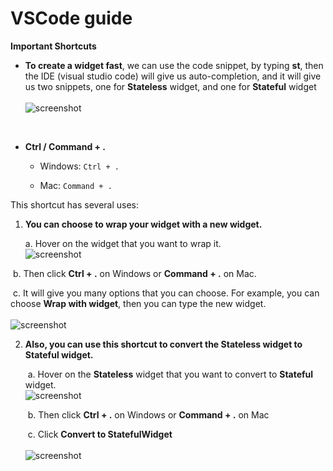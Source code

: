 # VSCode guide



**Important Shortcuts**	

- **To create a widget fast**, we can use the code snippet, by typing **st**, then the IDE (visual studio code) will give us auto-completion, and it will give us two snippets, one for **Stateless** widget, and one for **Stateful** widget </br></br>
   ![screenshot](https://lh5.googleusercontent.com/5zbehphiCN6rdbGBQ5faCudWZ8zWsbzzexWBV2FsbzSx6t5gbatGzsy-stsffwEKBvGSFreJYPsS0rhdnvIgN1zSAXolResfcKExVIR3ThIDK_3EO73YFuB858TmGTwIZc-2MpYj)

​	

- **Ctrl / Command + .**

   - Windows: `Ctrl + . `     

   - Mac: `Command + .`

This shortcut has several uses:

   1. **You can choose to wrap your widget with a new widget.**

      a. Hover on the widget that you want to wrap it. </br>
      ![screenshot](https://lh6.googleusercontent.com/Ud8ZctY8Io50ihRiiN6KjsRQB4dJCgfwdeTVQNPH9qbXCbsa8wPh2Uyg_zwqctilMH8GcwrsCqd5bnn2edpcnPraMOUzngTP8dHBW0ijkQR96AHz8bZyTD_yxz7_Wwe1tu5kzWmj)
      



​		b. Then click **Ctrl + .** on Windows or **Command + .** on Mac.

​		c. It will give you many options that you can choose. For example, you can choose **Wrap with widget**, 			then you can type the new widget. </br> </br>
          ![screenshot](https://lh5.googleusercontent.com/n5jfKCGM3_QvFNHLnloeApFME4agOtPtwpHiydqstiW-eqgZWjpm7vrRr8aA7YKZRYSIBC7mWsho3Fs_1ZTWXEcRcXB4Fwu92QAEUQa-5r93qj9bSCi6Z-N0yRTdaL1MF3fUeBL9)
​															



2. **Also, you can use this shortcut to convert the Stateless widget to Stateful widget.**

   ​	a. Hover on the **Stateless** widget that you want to convert to **Stateful** widget. </br>
         ![screenshot](https://lh4.googleusercontent.com/RDcvCS3FVNlLUKYCuZ9fV5BZPv2RqzPYE5p0eQ6dZ3FDsU9agGiXPCG7Kr6BFAUYi7nyPdfnGisKvj3Dkce1f0vcvKHHZzB1lpZwbxm-Nk6M6D3OB3sNG_Cwc2gM8ZLy47nJlyVB) 
   ​											

   ​	b. Then click **Ctrl + .** on Windows or **Command + .** on Mac

   

   ​	c. Click **Convert to StatefulWidget** </br></br>
         ![screenshot](https://lh4.googleusercontent.com/ZyIFIXZay07NPHty6XtPCR0GvQFhAnLkuuA9Zt4mQaDk8OCQk7cNJhbFGrvVp2L9IROM9P808KFioWFrC3OsRf5KFcmRb6HZ4_mop-J-SXYBBvAaRxoO-qCfK232g86hN3ugIO-P)
   ​										



